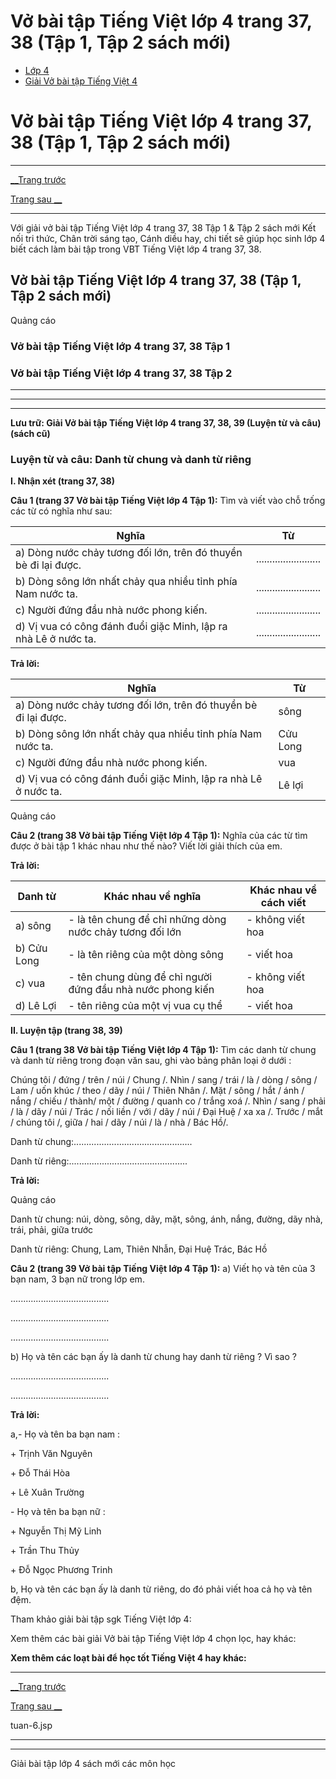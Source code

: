 # Vở bài tập Tiếng Việt lớp 4 trang 37, 38 (Tập 1, Tập 2 sách mới)

  * [Lớp 4](https://vietjack.com/series/lop-4.jsp)
  * [Giải Vở bài tập Tiếng Việt 4](https://vietjack.com/giai-vo-bai-tap-tieng-viet-4/index.jsp)



# Vở bài tập Tiếng Việt lớp 4 trang 37, 38 (Tập 1, Tập 2 sách mới)

* * *

[__Trang trước](https://vietjack.com/giai-vo-bai-tap-tieng-viet-4/tuan-6.jsp)

[Trang sau __](https://vietjack.com/giai-vo-bai-tap-tieng-viet-4/tuan-6.jsp)

* * *

Với giải vở bài tập Tiếng Việt lớp 4 trang 37, 38 Tập 1 & Tập 2 sách mới Kết nối tri thức, Chân trời sáng tạo, Cánh diều hay, chi tiết sẽ giúp học sinh lớp 4 biết cách làm bài tập trong VBT Tiếng Việt lớp 4 trang 37, 38.

## Vở bài tập Tiếng Việt lớp 4 trang 37, 38 (Tập 1, Tập 2 sách mới)

Quảng cáo

### **Vở bài tập Tiếng Việt lớp 4 trang 37, 38 Tập 1**

### **Vở bài tập Tiếng Việt lớp 4 trang 37, 38 Tập 2**

* * *

* * *

* * *

**Lưu trữ: Giải Vở bài tập Tiếng Việt lớp 4 trang 37, 38, 39 (Luyện từ và câu) (sách cũ)**

### **Luyện từ và câu: Danh từ chung và danh từ riêng**

**I. Nhận xét (trang 37, 38)**

**Câu 1 (trang 37 Vở bài tập Tiếng Việt lớp 4 Tập 1):** Tìm và viết vào chỗ trống các từ có nghĩa như sau:

**Nghĩa** |  **Từ**  
---|---  
a) Dòng nước chảy tương đối lớn, trên đó thuyền bè đi lại được.| ........................  
b) Dòng sông lớn nhất chảy qua nhiều tỉnh phía Nam nước ta.| ........................  
c) Người đứng đầu nhà nước phong kiến.| ........................  
d) Vị vua có công đánh đuổi giặc Minh, lập ra nhà Lê ở nước ta.| ........................  
  
**Trả lời:**

**Nghĩa** |  **Từ**  
---|---  
a) Dòng nước chảy tương đối lớn, trên đó thuyền bè đi lại được.| sông  
b) Dòng sông lớn nhất chảy qua nhiều tỉnh phía Nam nước ta.|  Cửu Long  
c) Người đứng đầu nhà nước phong kiến.| vua  
d) Vị vua có công đánh đuổi giặc Minh, lập ra nhà Lê ở nước ta.| Lê lợi  
  
Quảng cáo

**Câu 2 (trang 38 Vở bài tập Tiếng Việt lớp 4 Tập 1):** Nghĩa của các từ tìm được ở bài tập 1 khác nhau như thế nào? Viết lời giải thích của em.

**Trả lời:**

Danh từ | Khác nhau về nghĩa | Khác nhau về cách viết  
---|---|---  
a) sông | \- là tên chung để chỉ những dòng nước chảy tương đối lớn|  \- không viết hoa  
b) Cửu Long | \- là tên riêng của một dòng sông | \- viết hoa  
c) vua | \- tên chung dùng để chỉ người đứng đầu nhà nước phong kiến|  \- không viết hoa  
d) Lê Lợi | \- tên riêng của một vị vua cụ thể|  \- viết hoa  
  
**II. Luyện tập (trang 38, 39)**

**Câu 1 (trang 38 Vở bài tập Tiếng Việt lớp 4 Tập 1):** Tìm các danh từ chung và danh từ riêng trong đoạn văn sau, ghi vào bảng phân loại ở dưới :

Chúng tôi / đứng / trên / núi / Chung /. Nhìn / sang / trái / là / dòng / sông / Lam / uốn khúc / theo / dãy / núi / Thiên Nhân /. Mặt / sông / hắt / ánh / nắng / chiếu / thành/ một / đường / quanh co / trắng xoá /. Nhìn / sang / phải / là / dãy / núi / Trác / nối liền / với / dãy / núi / Đại Huệ / xa xa /. Trước / mắt / chúng tôi /, giữa / hai / dãy / núi / là / nhà / Bác Hồ/.

Danh từ chung:............................................... 

Danh từ riêng:............................................... 

**Trả lời:**

Quảng cáo

Danh từ chung: núi, dòng, sông, dãy, mặt, sông, ánh, nắng, đường, dãy nhà, trái, phải, giữa trước 

Danh từ riêng: Chung, Lam, Thiên Nhẫn, Đại Huệ Trác, Bác Hồ 

**Câu 2 (trang 39 Vở bài tập Tiếng Việt lớp 4 Tập 1):** a) Viết họ và tên của 3 bạn nam, 3 bạn nữ trong lớp em.

....................................... 

....................................... 

....................................... 

b) Họ và tên các bạn ấy là danh từ chung hay danh từ riêng ? Vì sao ?

....................................... 

....................................... 

**Trả lời:**

a,- Họ và tên ba bạn nam : 

\+ Trịnh Văn Nguyên

\+ Đỗ Thái Hòa

\+ Lê Xuân Trường 

\- Họ và tên ba bạn nữ : 

\+ Nguyễn Thị Mỹ Linh

\+ Trần Thu Thủy

\+ Đỗ Ngọc Phương Trinh

b, Họ và tên các bạn ấy là danh từ riêng, do đó phải viết hoa cả họ và tên đệm. 

Tham khảo giải bài tập sgk Tiếng Việt lớp 4:

Xem thêm các bài giải Vở bài tập Tiếng Việt lớp 4 chọn lọc, hay khác:

**Xem thêm các loạt bài để học tốt Tiếng Việt 4 hay khác:**

* * *

[__Trang trước](https://vietjack.com/giai-vo-bai-tap-tieng-viet-4/tuan-6.jsp)

[Trang sau __](https://vietjack.com/giai-vo-bai-tap-tieng-viet-4/tuan-6.jsp)

tuan-6.jsp

* * *

* * *

Giải bài tập lớp 4 sách mới các môn học
